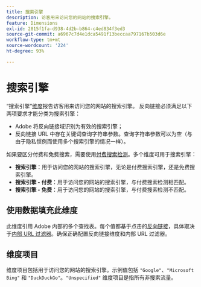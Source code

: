```yaml
---
title: 搜索引擎
description: 访客用来访问您的网站的搜索引擎。
feature: Dimensions
exl-id: 2815f1fa-d938-4d2b-b864-c4ed834f3ed3
source-git-commit: a6967c7d4e1dca5491f13beccaa797167b503d6e
workflow-type: tm+mt
source-wordcount: '224'
ht-degree: 93%

---
```


# 搜索引擎

“搜索引擎”[维度](overview.md)报告访客用来访问您的网站的搜索引擎。 反向链接必须满足以下两项要求才能分类为搜索引擎：

* Adobe 将反向链接域识别为有效的搜索引擎；
* 反向链接 URL 中存在关键词查询字符串参数。查询字符串参数可以为空（与由于隐私惯例而使用多个搜索引擎的情况一样）。

如果要区分付费和免费搜索，需要使用[付费搜索检测](/help/admin/tools/manage-rs/edit-settings/general/paid-search-detection/paid-search-detection.md)。多个维度可用于搜索引擎：

* **搜索引擎**：用于访问您的网站的搜索引擎，无论是付费搜索引擎，还是免费搜索引擎。
* **搜索引擎 - 付费**：用于访问您的网站的搜索引擎，与付费搜索检测相匹配。
* **搜索引擎 - 免费**：用于访问您的网站的搜索引擎，与付费搜索检测不匹配。

## 使用数据填充此维度

此维度引用 Adobe 内部的多个查找表。每个值都基于点击的[反向链接](referrer.md)，具体取决于[内部 URL 过滤器](/help/admin/tools/manage-rs/edit-settings/general/internal-url-filter-admin.md)。确保正确配置反向链接维度和内部 URL 过滤器。

## 维度项目

维度项目包括用于访问您的网站的搜索引擎。示例值包括 `"Google"`、`"Microsoft Bing"` 和 `"DuckDuckGo"`。`"Unspecified"` 维度项目是指所有非搜索流量。
